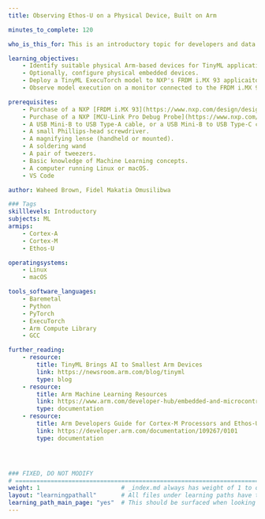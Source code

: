 ```yaml
---
title: Observing Ethos-U on a Physical Device, Built on Arm

minutes_to_complete: 120

who_is_this_for: This is an introductory topic for developers and data scientists new to Tiny Machine Learning (TinyML), who want to observe ExecuTorch performance on a physical device.

learning_objectives:
    - Identify suitable physical Arm-based devices for TinyML applications.
    - Optionally, configure physical embedded devices.
    - Deploy a TinyML ExecuTorch model to NXP's FRDM i.MX 93 applicaiton processor (board).
    - Observe model execution on a monitor connected to the FRDM i.MX 93 board.

prerequisites:
    - Purchase of a NXP [FRDM i.MX 93](https://www.nxp.com/design/design-center/development-boards-and-designs/frdm-i-mx-93-development-board:FRDM-IMX93) board.
    - Purchase of a NXP [MCU-Link Pro Debug Probe](https://www.nxp.com/design/design-center/software/software-library/mcu-link-pro-debug-probe:MCU-LINK-PRO).
    - A USB Mini-B to USB Type-A cable, or a USB Mini-B to USB Type-C cable.
    - A small Phillips-head screwdriver.
    - A magnifying lense (handheld or mounted).
    - A soldering wand
    - A pair of tweezers.
    - Basic knowledge of Machine Learning concepts.
    - A computer running Linux or macOS.
    - VS Code

author: Waheed Brown, Fidel Makatia Omusilibwa

### Tags
skilllevels: Introductory
subjects: ML
armips:
    - Cortex-A
    - Cortex-M
    - Ethos-U

operatingsystems:
    - Linux
    - macOS

tools_software_languages:
    - Baremetal
    - Python
    - PyTorch
    - ExecuTorch
    - Arm Compute Library
    - GCC

further_reading:
    - resource:
        title: TinyML Brings AI to Smallest Arm Devices
        link: https://newsroom.arm.com/blog/tinyml
        type: blog
    - resource:
        title: Arm Machine Learning Resources
        link: https://www.arm.com/developer-hub/embedded-and-microcontrollers/ml-solutions/getting-started
        type: documentation
    - resource:
        title: Arm Developers Guide for Cortex-M Processors and Ethos-U NPU
        link: https://developer.arm.com/documentation/109267/0101
        type: documentation




### FIXED, DO NOT MODIFY
# ================================================================================
weight: 1                       # _index.md always has weight of 1 to order correctly
layout: "learningpathall"       # All files under learning paths have this same wrapper
learning_path_main_page: "yes"  # This should be surfaced when looking for related content. Only set for _index.md of learning path content.
---
```

